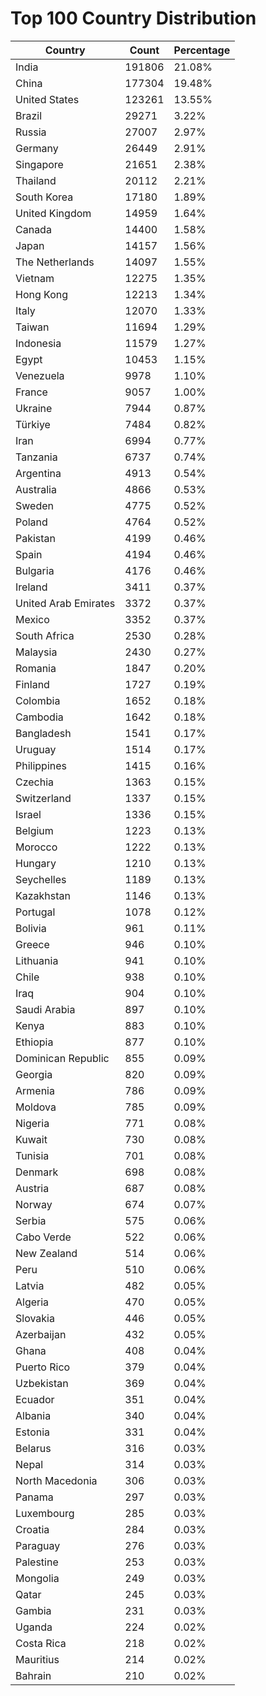 # Top 100 Country Distribution
| Country | Count | Percentage |
|----|----|----|
| India | 191806 | 21.08% |
| China | 177304 | 19.48% |
| United States | 123261 | 13.55% |
| Brazil | 29271 | 3.22% |
| Russia | 27007 | 2.97% |
| Germany | 26449 | 2.91% |
| Singapore | 21651 | 2.38% |
| Thailand | 20112 | 2.21% |
| South Korea | 17180 | 1.89% |
| United Kingdom | 14959 | 1.64% |
| Canada | 14400 | 1.58% |
| Japan | 14157 | 1.56% |
| The Netherlands | 14097 | 1.55% |
| Vietnam | 12275 | 1.35% |
| Hong Kong | 12213 | 1.34% |
| Italy | 12070 | 1.33% |
| Taiwan | 11694 | 1.29% |
| Indonesia | 11579 | 1.27% |
| Egypt | 10453 | 1.15% |
| Venezuela | 9978 | 1.10% |
| France | 9057 | 1.00% |
| Ukraine | 7944 | 0.87% |
| Türkiye | 7484 | 0.82% |
| Iran | 6994 | 0.77% |
| Tanzania | 6737 | 0.74% |
| Argentina | 4913 | 0.54% |
| Australia | 4866 | 0.53% |
| Sweden | 4775 | 0.52% |
| Poland | 4764 | 0.52% |
| Pakistan | 4199 | 0.46% |
| Spain | 4194 | 0.46% |
| Bulgaria | 4176 | 0.46% |
| Ireland | 3411 | 0.37% |
| United Arab Emirates | 3372 | 0.37% |
| Mexico | 3352 | 0.37% |
| South Africa | 2530 | 0.28% |
| Malaysia | 2430 | 0.27% |
| Romania | 1847 | 0.20% |
| Finland | 1727 | 0.19% |
| Colombia | 1652 | 0.18% |
| Cambodia | 1642 | 0.18% |
| Bangladesh | 1541 | 0.17% |
| Uruguay | 1514 | 0.17% |
| Philippines | 1415 | 0.16% |
| Czechia | 1363 | 0.15% |
| Switzerland | 1337 | 0.15% |
| Israel | 1336 | 0.15% |
| Belgium | 1223 | 0.13% |
| Morocco | 1222 | 0.13% |
| Hungary | 1210 | 0.13% |
| Seychelles | 1189 | 0.13% |
| Kazakhstan | 1146 | 0.13% |
| Portugal | 1078 | 0.12% |
| Bolivia | 961 | 0.11% |
| Greece | 946 | 0.10% |
| Lithuania | 941 | 0.10% |
| Chile | 938 | 0.10% |
| Iraq | 904 | 0.10% |
| Saudi Arabia | 897 | 0.10% |
| Kenya | 883 | 0.10% |
| Ethiopia | 877 | 0.10% |
| Dominican Republic | 855 | 0.09% |
| Georgia | 820 | 0.09% |
| Armenia | 786 | 0.09% |
| Moldova | 785 | 0.09% |
| Nigeria | 771 | 0.08% |
| Kuwait | 730 | 0.08% |
| Tunisia | 701 | 0.08% |
| Denmark | 698 | 0.08% |
| Austria | 687 | 0.08% |
| Norway | 674 | 0.07% |
| Serbia | 575 | 0.06% |
| Cabo Verde | 522 | 0.06% |
| New Zealand | 514 | 0.06% |
| Peru | 510 | 0.06% |
| Latvia | 482 | 0.05% |
| Algeria | 470 | 0.05% |
| Slovakia | 446 | 0.05% |
| Azerbaijan | 432 | 0.05% |
| Ghana | 408 | 0.04% |
| Puerto Rico | 379 | 0.04% |
| Uzbekistan | 369 | 0.04% |
| Ecuador | 351 | 0.04% |
| Albania | 340 | 0.04% |
| Estonia | 331 | 0.04% |
| Belarus | 316 | 0.03% |
| Nepal | 314 | 0.03% |
| North Macedonia | 306 | 0.03% |
| Panama | 297 | 0.03% |
| Luxembourg | 285 | 0.03% |
| Croatia | 284 | 0.03% |
| Paraguay | 276 | 0.03% |
| Palestine | 253 | 0.03% |
| Mongolia | 249 | 0.03% |
| Qatar | 245 | 0.03% |
| Gambia | 231 | 0.03% |
| Uganda | 224 | 0.02% |
| Costa Rica | 218 | 0.02% |
| Mauritius | 214 | 0.02% |
| Bahrain | 210 | 0.02% |
